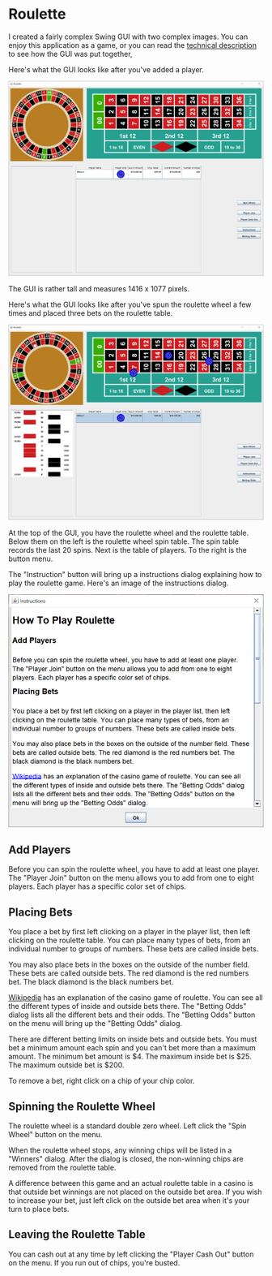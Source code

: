 # Roulette

I created a fairly complex Swing GUI with two complex images.  You can enjoy this application as a game, or you can read the [technical description](TECHNICAL.md) to see how the GUI was put together,

Here's what the GUI looks like after you've added a player.

![Opening GUI](readme-images/roulette1.png)

The GUI is rather tall and measures 1416 x 1077 pixels.

Here's what the GUI looks like after you've spun the roulette wheel a few times and placed three bets on the roulette table.

![GUI](readme-images/roulette2.png)

At the top of the GUI, you have the roulette wheel and the roulette table.  Below them on the left is the roulette wheel spin table.  The spin table records the last 20 spins.  Next is the table of players.  To the right is the button menu.

The "Instruction" button will bring up a instructions dialog explaining how to play the roulette game.  Here's an image of the instructions dialog.

![Instructions dialog](readme-images/roulette3.png)

## Add Players

Before you can spin the roulette wheel, you have to add at least one player.  The "Player Join" button on the menu allows you to add from one to eight players.  Each player has a specific color set of chips.

## Placing Bets

You place a bet by first left clicking on a player in the player list, then left clicking on the roulette table.  You can place many types of bets, from an individual number to groups of numbers.  These bets are called inside bets.

You may also place bets in the boxes on the outside of the number field.  These bets are called outside bets.  The red diamond is the red numbers bet.  The black diamond is the black numbers bet.

[Wikipedia](https://en.wikipedia.org/wiki/Roulette) has an explanation of the casino game of roulette. You can see all the different types of inside and outside bets there.  The "Betting Odds" dialog lists all the different bets and their odds.  The "Betting Odds" button on the menu will bring up the "Betting Odds" dialog.

There are different betting limits on inside bets and outside bets.  You must bet a minimum amount each spin and you can't bet more than a maximum amount. The minimum bet amount is $4.  The maximum inside bet is $25.  The maximum outside bet is $200.

To remove a bet, right click on a chip of your chip color.

## Spinning the Roulette Wheel

The roulette wheel is a standard double zero wheel.  Left click the "Spin Wheel" button on the menu.

When the roulette wheel stops, any winning chips will be listed in a "Winners" dialog. After the dialog is closed, the non-winning chips are removed from the roulette table.

A difference between this game and an actual roulette table in a casino is that outside bet winnings are not placed on the outside bet area.  If you wish to increase your bet, just left click on the outside bet area when it's your turn to place bets.

## Leaving the Roulette Table

You can cash out at any time by left clicking the "Player Cash Out" button on the menu.  If you run out of chips, you're busted.
